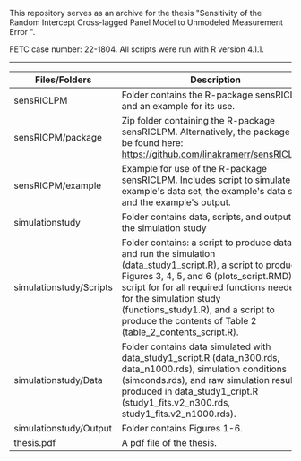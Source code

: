 
This repository serves as an archive for the thesis "Sensitivity of the Random Intercept Cross-lagged Panel Model to Unmodeled 
Measurement Error ". 

FETC case number: 22-1804.
All scripts were run with R version 4.1.1.

---

| Files/Folders          | Description   |
| -----------------      | ------------- |
|sensRICLPM              |Folder contains the R-package sensRICLPM and an example for its use. |
|sensRICPM/package       |Zip folder containing the R-package sensRICLPM. Alternatively, the package can be found here: https://github.com/linakramerr/sensRICLPM.|
|sensRICPM/example       |Example for use of the R-package sensRICLPM. Includes script to simulate the example's data set, the example's data set, and the example's output. |
|simulationstudy         |Folder contains data, scripts, and outputs of the simulation study |
|simulationstudy/Scripts |Folder contains: a script to produce data and run the simulation (data_study1_script.R), a script to produce Figures 3, 4, 5, and 6 (plots_script.RMD), a script for for all required functions needed for the simulation study (functions_study1.R), and a script to produce the contents of Table 2 (table_2_contents_script.R). |
|simulationstudy/Data        |Folder contains data simulated with data_study1_script.R (data_n300.rds, data_n1000.rds), simulation conditions (simconds.rds), and raw simulation results produced in data_study1_cript.R (study1_fits.v2_n300.rds, study1_fits.v2_n1000.rds).
|simulationstudy/Output     |Folder contains Figures 1-6.|
|thesis.pdf     |A pdf file of the thesis.|



